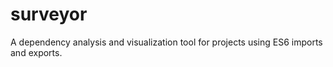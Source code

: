 # surveyor
A dependency analysis and visualization tool for projects using ES6 imports and exports.
